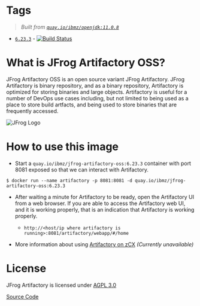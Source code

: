 # Tags
> _Built from [`quay.io/ibmz/openjdk:11.0.8`](https://quay.io/repository/ibmz/openjdk?tab=info)_
-	[`6.23.3`](https://github.com/lcarcaramo/jfrog-artifactory-oss/blob/main/Dockerfile) - [![Build Status](https://travis-ci.com/lcarcaramo/jfrog-artifactory-oss.svg?branch=main)](https://travis-ci.com/lcarcaramo/jfrog-artifactory-oss)

# What is JFrog Artifactory OSS?

JFrog Artifactory OSS is an open source variant JFrog Artifactory. JFrog Artifactory is binary repository, and as a binary repository, Artifactory is optimized for storing binaries and large objects. Artifactory is useful for a number of DevOps use cases including, but not limited to being used as a place to store build artfacts, and being used to store binaries that are frequently accessed.

![JFrog Logo](https://media.jfrog.com/wp-content/uploads/2019/11/20130211/artifactory-product-logo-1.png.webp)

# How to use this image

* Start a `quay.io/ibmz/jfrog-artifactory-oss:6.23.3` container with port 8081 exposed so that we can interact with Artifactory.
```console
$ docker run --name artifactory -p 8081:8081 -d quay.io/ibmz/jfrog-artifactory-oss:6.23.3
```
* After waiting a minute for Artifactory to be ready, open the Artifactory UI from a web browser. If you are able to access the Artifactory web UI, and it is working properly, that is an indication that Artifactory is working properly.
  * `http://<host/ip where artifactory is running>:8081/artifactory/webapp/#/home`
  
* More information about using [Artifactory on zCX]() _(Currently unavailable)_

# License

JFrog Artifactory is licensed under [AGPL 3.0](https://www.gnu.org/licenses/agpl-3.0.html)

[Source Code](https://bintray.com/jfrog/artifactory/jfrog-artifactory-oss-zip)
